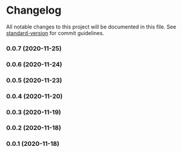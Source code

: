 # Changelog

All notable changes to this project will be documented in this file. See [standard-version](https://github.com/conventional-changelog/standard-version) for commit guidelines.

### 0.0.7 (2020-11-25)

### 0.0.6 (2020-11-24)

### 0.0.5 (2020-11-23)

### 0.0.4 (2020-11-20)

### 0.0.3 (2020-11-19)

### 0.0.2 (2020-11-18)

### 0.0.1 (2020-11-18)
